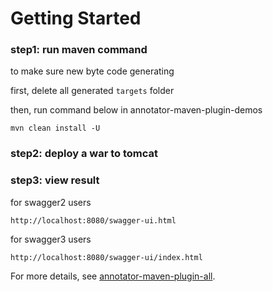 # Getting Started

### step1: run maven command
to make sure new byte code generating

first, delete all generated `targets` folder

then, run command below in annotator-maven-plugin-demos
```
mvn clean install -U
```

### step2: deploy a war to tomcat

### step3: view result
for swagger2 users
```
http://localhost:8080/swagger-ui.html
```

for swagger3 users
```
http://localhost:8080/swagger-ui/index.html
```

For more details, see [annotator-maven-plugin-all](https://github.com/dragon-zhang/annotator-maven-plugin-all).